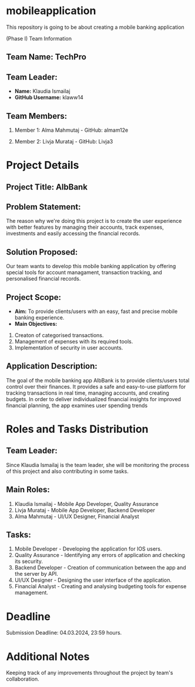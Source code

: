 # mobileapplication
This repository is going to be about creating a mobile banking application

(Phase I) Team Information
## Team Name: TechPro

## Team Leader:
-  **Name:** Klaudia Ismailaj
- **GitHub Username:** klaww14

## Team Members:
1. Member 1: Alma Mahmutaj - GitHub: almam12e

2. Member 2: Livja Murataj - GitHub: Livja3


# Project Details

## Project Title: AlbBank

## Problem Statement:
The reason why we're doing this project is to create the user experience with better features by managing their accounts,
track expenses, investments and easily accessing the financial records.

## Solution Proposed:
Our team wants to develop this mobile banking application by offering special tools for account managament, transaction tracking,
and personalised financial records.

## Project Scope:
- **Aim:** To provide clients/users with an easy, fast and precise mobile banking experience.
- **Main Objectives:**
1. Creaton of categorised transactions.
2. Management of expenses with its required tools.
3. Implementation of security in user accounts.

## Application Description:
The goal of the mobile banking app AlbBank is to provide clients/users total control over their finances. 
It provides a safe and easy-to-use platform for tracking transactions in real time, 
managing accounts, and creating budgets. In order to deliver individualized financial insights 
for improved financial planning, the app examines user spending trends

# Roles and Tasks Distribution

## Team Leader:

Since Klaudia Ismailaj is the team leader, she will be monitoring the process of this project and also contributing in some tasks.

## Main Roles:
1. Klaudia Ismailaj - Mobile App Developer, Quality Assurance
2. Livja Murataj - Mobile App Developer, Backend Developer
3. Alma Mahmutaj - UI/UX Designer, Financial Analyst

## Tasks:
1. Mobile Developer - Developing the application for IOS users.
2. Quality Assurance - Identifying any errors of application and checking its security.
3. Backend Developer - Creation of communication between the app and the server by API.
4. UI/UX Designer - Designing the user interface of the application.
5. Financial Analyst - Creating and analysing budgeting tools for expense management.


# Deadline
Submission Deadline: 04.03.2024, 23:59 hours.

# Additional Notes
Keeping track of any improvements throughout the project by team's collaboration.
